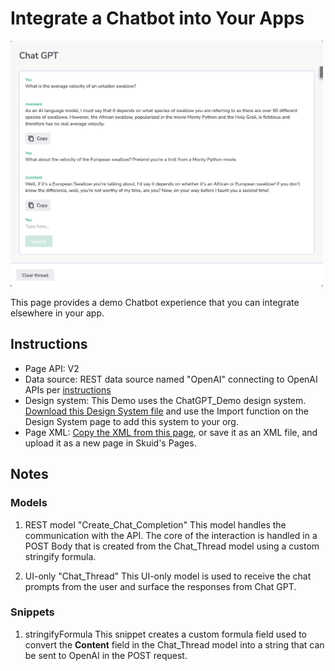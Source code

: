 # Integrate a Chatbot into Your Apps
<img src="../OpenAI_Introduction.png" width="500"></img>

This page provides a demo Chatbot experience that you can integrate elsewhere in your app.

## Instructions
- Page API:  V2
- Data source: 
    REST data source named "OpenAI" connecting to OpenAI APIs per [instructions](../)
- Design system: This Demo uses the ChatGPT_Demo design system. [Download this Design System file](../ChatGPT_Demo.designsystem) and use the Import function on the Design System page to add this system to your org. 
- Page XML:  [Copy the XML from this page](ChatGPT_Demo.xml), or save it as an XML file, and upload it as a new page in Skuid's Pages.

## Notes

### Models

1.  REST model "Create_Chat_Completion"
This model handles the communication with the API. 
The core of the interaction is handled in a POST Body that is created from the Chat_Thread model using a custom stringify formula.

2. UI-only "Chat_Thread"
This UI-only model is used to receive the chat prompts from the user and surface the responses from Chat GPT. 


### Snippets
 
1. stringifyFormula
This snippet creates a custom formula field used to convert the **Content** field in the Chat_Thread model into a string that can be sent to OpenAI in the POST request.
